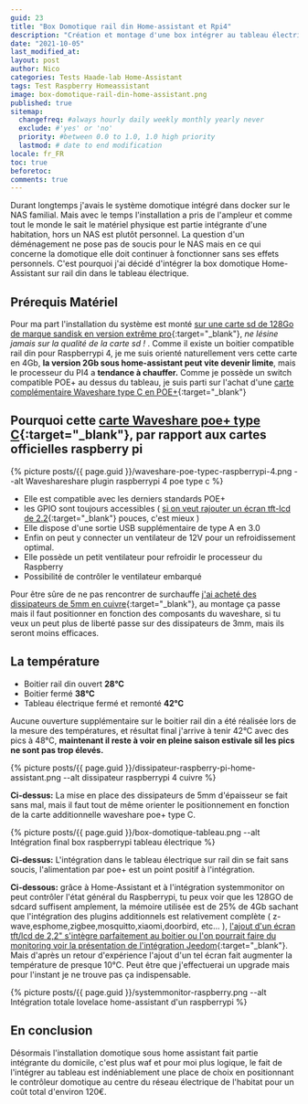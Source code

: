 ```yaml
---
guid: 23
title: "Box Domotique rail din Home-assistant et Rpi4"
description: "Création et montage d'une box intégrer au tableau électrique sur rail-din à base de Raspberry4 et Homeassistant"
date: "2021-10-05"
last_modified_at:
layout: post
author: Nico
categories: Tests Haade-lab Home-Assistant
tags: Test Raspberry Homeassistant
image: box-domotique-rail-din-home-assistant.png
published: true
sitemap:
  changefreq: #always hourly daily weekly monthly yearly never
  exclude: #'yes' or 'no'
  priority: #between 0.0 to 1.0, 1.0 high priority
  lastmod: # date to end modification
locale: fr_FR
toc: true
beforetoc:
comments: true
---
```


Durant longtemps j'avais le système domotique intégré dans docker sur le NAS familial. Mais avec le temps l'installation a pris de l'ampleur et comme tout le monde le sait le matériel physique est partie intégrante d'une habitation, hors un NAS est plutôt personnel. La question d'un déménagement ne pose pas de soucis pour le NAS mais en ce qui concerne la domotique elle doit continuer à fonctionner sans ses effets personnels. C'est pourquoi j'ai décidé d'intégrer la box domotique Home-Assistant sur rail din dans le tableau électrique.


## Prérequis Matériel

Pour ma part l'installation du système est monté [sur une carte sd de 128Go de marque sandisk en version extrême pro](https://s.click.aliexpress.com/e/_AsN9If){:target="_blank"}, _ne lésine jamais sur la qualité de la carte sd !_ . Comme il existe un boitier compatible rail din pour Raspberrypi 4, je me suis orienté naturellement vers cette carte en 4Gb, **la version 2Gb sous home-assistant peut vite devenir limite**, mais le processeur du PI4 a **tendance à chauffer.** Comme je possède un switch compatible POE+ au dessus du tableau, je suis parti sur l'achat d'une [carte complémentaire Waveshare type C en POE+](https://s.click.aliexpress.com/e/_ALSRv5){:target="_blank"}

## Pourquoi cette [carte Waveshare poe+ type C](https://s.click.aliexpress.com/e/_ALSRv5){:target="_blank"}, par rapport aux cartes officielles raspberry pi

{% picture posts/{{ page.guid }}/waveshare-poe-typec-raspberrypi-4.png --alt Waveshareshare plugin raspberrypi 4 poe type c %}

- Elle est compatible avec les derniers standards POE+
- les GPIO sont toujours accessibles ( [si on veut rajouter un écran tft-lcd de 2.2](https://s.click.aliexpress.com/e/_ANZpYP){:target="_blank"} pouces, c'est mieux )
- Elle dispose d'une sortie USB supplémentaire de type A en 3.0
- Enfin on peut y connecter un ventilateur de 12V pour un refroidissement optimal.
- Elle possède un petit ventilateur pour refroidir le processeur du Raspberry
- Possibilité de contrôler le ventilateur embarqué

Pour être sûre de ne pas rencontrer de surchauffe [j'ai acheté des dissipateurs de 5mm en cuivre](https://s.click.aliexpress.com/e/_AMjOYn){:target="_blank"}, au montage ça passe mais il faut positionner en fonction des composants du waveshare, si tu veux un peut plus de liberté passe sur des dissipateurs de 3mm, mais ils seront moins efficaces.

## La température

- Boitier rail din ouvert **28°C**
- Boitier fermé **38°C**
- Tableau électrique fermé et remonté **42°C**

Aucune ouverture supplémentaire sur le boitier rail din a été réalisée lors de la mesure des températures, et résultat final j'arrive à tenir 42°C avec des pics à 48°C, **maintenant il reste à voir en pleine saison estivale sil les pics ne sont pas trop élevés.**

{% picture posts/{{ page.guid }}/dissipateur-raspberry-pi-home-assistant.png --alt dissipateur raspberrypi 4 cuivre %}

**Ci-dessus:** La mise en place des dissipateurs de 5mm d'épaisseur se fait sans mal, mais il faut tout de même orienter le positionnement en fonction de la carte additionnelle waveshare poe+ type C.

{% picture posts/{{ page.guid }}/box-domotique-tableau.png --alt Intégration final box raspberrypi tableau électrique %}

**Ci-dessus:** L'intégration dans le tableau électrique sur rail din se fait sans soucis, l'alimentation par poe+ est un point positif à l'intégration.

**Ci-dessous:** grâce à Home-Assistant et à l'intégration systemmonitor on peut contrôler l'état général du Raspberrypi, tu peux voir que les 128GO de sdcard suffisent amplement, la mémoire utilisée est de 25% de 4Gb sachant que l'intégration des plugins additionnels est relativement complète ( z-wave,esphome,zigbee,mosquitto,xiaomi,doorbird, etc... ), [l'ajout d'un écran tft/lcd de 2,2" s'intègre parfaitement au boitier ou l'on pourrait faire du monitoring voir la présentation de l'intégration Jeedom](https://community.jeedom.com/t/presentation-box-diy-raspberry-4b-ecran-spi-tft-2-2-boitier-din-alim-5v-2-4a-din/35177){:target="_blank"}. Mais d'après un retour d'expérience l'ajout d'un tel écran fait augmenter la température de presque 10°C. Peut être que j'effectuerai un upgrade mais pour l'instant je ne trouve pas ça indispensable.

{% picture posts/{{ page.guid }}/systemmonitor-raspberry.png --alt Intégration totale lovelace home-assistant d'un raspberrypi %}

## En conclusion

Désormais l'installation domotique sous home assistant fait partie intégrante du domicile, c'est plus waf et pour moi plus logique, le fait de l'intégrer au tableau est indéniablement une place de choix en positionnant le contrôleur domotique au centre du réseau électrique de l'habitat pour un coût total d'environ 120€.